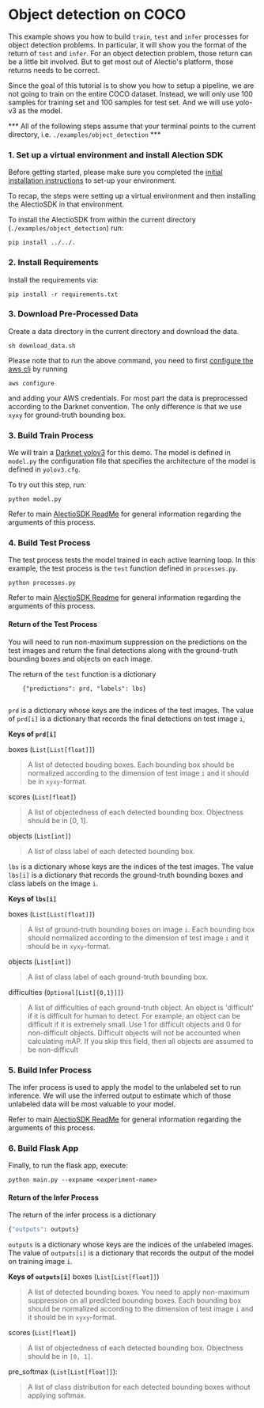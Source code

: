 # Object detection on COCO

This example shows you how to build `train`, `test` and `infer` processes
for object detection problems. In particular, it will show you the format
of the return of `test` and `infer`. For an object detection problem, those
return can be a little bit involved. But to get most out of Alectio's platform,
those returns needs to be correct. 

Since the goal of this tutorial is to show you how to setup a pipeline, 
we are not going to train on the entire COCO dataset. Instead, we will 
only use 100 samples for training set and 100 samples for test set. 
And we will use yolo-v3 as the model.

*** All of the following steps assume that your terminal points to the current directory, i.e. `./examples/object_detection` *** 

### 1. Set up a virtual environment and install Alection SDK
Before getting started, please make sure you completed the [initial installation instructions](../../README.md) to set-up your environment. 

To recap, the steps were setting up a virtual environment and then installing the AlectioSDK in that environment. 

To install the AlectioSDK from within the current directory (`./examples/object_detection`) run:

```
pip install ../../.
```

### 2. Install Requirements

Install the requirements via:
```
pip install -r requirements.txt
```

### 3. Download Pre-Processed Data
Create a data directory in the current directory and download the data.

```
sh download_data.sh
```

Please note that to run the above command, you need to first [configure the aws cli](https://docs.aws.amazon.com/cli/latest/userguide/cli-chap-configure.html) by running
```
aws configure
```
and adding your AWS credentials. For most part the data is preprocessed according to the Darknet convention. The only difference is that we use `xyxy` for ground-truth bounding box. 

### 3. Build Train Process
We will train a [Darknet yolov3](https://pjreddie.com/media/files/papers/YOLOv3.pdf) for
this demo. The model is defined in `model.py` the configuration file that specifies the
architecture of the model is defined in `yolov3.cfg`.

To try out this step, run:

```
python model.py
```

Refer to main [AlectioSDK ReadMe](../../README.md) for general information regarding the 
arguments of this process.

### 4. Build Test Process
The test process tests the model trained in each active learning loop.
In this example, the test process is the `test` function defined 
in `processes.py`. 

```
python processes.py
```

Refer to main [AlectioSDK Readme](../../README.md) for general information regarding the 
arguments of this process.

#### Return of the Test Process 
You will need to run non-maximum suppression on the predictions on the test images and return 
the final detections along with the ground-truth bounding boxes and objects
on each image. 

The return of the `test` function is a dictionary 
```
    {"predictions": prd, "labels": lbs}
    
```

`prd` is a dictionary whose keys are the indices of the test 
images. The value of `prd[i]` is a dictionary that records the final
detections on test image `i`,

**Keys of `prd[i]`**

boxes (`List[List[float]]`)
>  A list of detected bouding boxes. 
    Each bounding box should be normalized according 
    to the dimension of test image `i` and it 
    should be in `xyxy`-format.
  
scores (`List[float]`)
> A list of objectedness of each detected
   bounding box. Objectness should be in \[0, 1\].

objects (`List[int]`)
> A list of class label of each detected 
    bounding box. 


`lbs` is a dictionary whose keys are the indices of the test images. 
The value `lbs[i]` is a dictionary that records the ground-truth bounding 
boxes and class labels on the image `i`.

**Keys of `lbs[i]`**

boxes (`List[List[float]]`)
> A list of ground-truth bounding boxes on image `i`.
    Each bounding box should normalized according to the dimension
    of test image `i` and it should be in `xyxy`-format.
 
objects (`List[int]`)
> A list of class label of each ground-truth bounding box.

difficulties (`Optional[List[{0,1}]]`)
> A list of difficulties of each ground-truth object. 
   An object is 'difficult' if it is difficult for human to detect. 
   For example, an object can be difficult if it is extremely small. 
   Use 1 for difficult objects and 0 for non-difficult objects.
   Difficult objects will not be accounted when calculating mAP.
   If you skip this field, then all objects are assumed to be non-difficult
  

### 5. Build Infer Process
The infer process is used to apply the model to the unlabeled set to run inference. 
We will use the inferred output to estimate which of those unlabeled data will
be most valuable to your model.

Refer to main [AlectioSDK ReadMe](../../README.md) for general information regarding the 
arguments of this process.

### 6. Build Flask App 
Finally, to run the flask app, execute:

```
python main.py --expname <experiment-name>
```

#### Return of the Infer Process
The return of the infer process is a dictionary
```python
{"outputs": outputs}
```

`outputs` is a dictionary whose keys are the indices of the unlabeled
images. The value of `outputs[i]` is a dictionary that records the output of
the model on training image `i`. 

**Keys of `outputs[i]`**
boxes (`List[List[float]]`)
> A list of detected bounding boxes.
    You need to apply non-maximum suppression on all predicted bounding 
    boxes. 
    Each bounding box should be normalized according 
    to the dimension of test image `i` and it 
    should be in `xyxy`-format.
  
scores (`List[float]`)
>  A list of objectedness of each detected
   bounding box. Objectness should be in `[0, 1]`.

pre_softmax (`List[List[float]]`):
> A list of class distribution for each 
    detected bounding boxes without applying softmax.
